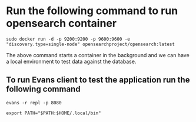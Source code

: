 # Run the following command to run opensearch container
`sudo docker run -d -p 9200:9200 -p 9600:9600 -e "discovery.type=single-node" opensearchproject/opensearch:latest`

The above command starts a container in the background and we can have a local environment to test data against the database.


## To run Evans client to test the application run the following command
`evans -r repl -p 8080`

<!-- If protoc doesn't work run the following command -->
`export PATH="$PATH:$HOME/.local/bin"`